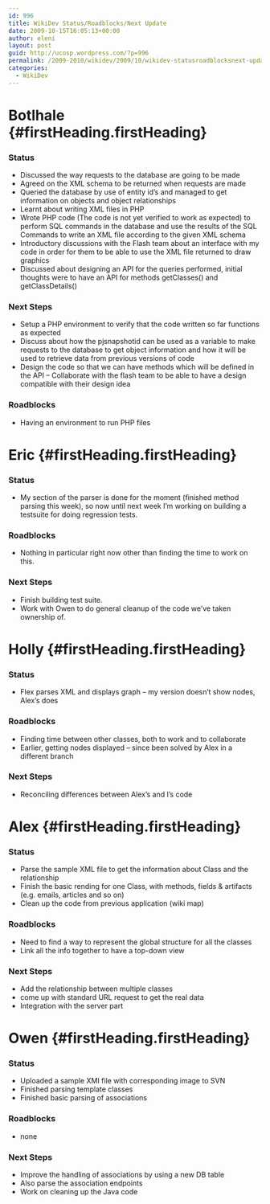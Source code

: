 ```yaml
---
id: 996
title: WikiDev Status/Roadblocks/Next Update
date: 2009-10-15T16:05:13+00:00
author: eleni
layout: post
guid: http://ucosp.wordpress.com/?p=996
permalink: /2009-2010/wikidev/2009/10/wikidev-statusroadblocksnext-update/
categories:
  - WikiDev
---
```

# Botlhale {#firstHeading.firstHeading}

<a name="Status" id="Status"></a>
  


### <span class="mw-headline">Status</span>

  * Discussed the way requests to the database are going to be made 
  * Agreed on the XML schema to be returned when requests are made 
  * Queried the database by use of entity id&#8217;s and managed to get information on objects and object relationships 
  * Learnt about writing XML files in PHP 
  * Wrote PHP code (The code is not yet verified to work as expected) to perform SQL commands in the database and use the results of the SQL Commands to write an XML file according to the given XML schema 
  * Introductory discussions with the Flash team about an interface with my code in order for them to be able to use the XML file returned to draw graphics 
  * Discussed about designing an API for the queries performed, initial thoughts were to have an API for methods getClasses() and getClassDetails() 

<a name="Next_Steps" id="Next_Steps"></a>
  


### <span class="mw-headline">Next Steps</span>

  * Setup a PHP environment to verify that the code written so far functions as expected 
  * Discuss about how the pjsnapshotid can be used as a variable to make requests to the database to get object information and how it will be used to retrieve data from previous versions of code 
  * Design the code so that we can have methods which will be defined in the API 
&#8211; Collaborate with the flash team to be able to have a design compatible with their design idea </li> </ul> 

<a name="Roadblocks" id="Roadblocks"></a>
  


### <span class="mw-headline">Roadblocks</span>

  * Having an environment to run PHP files 

<a name="top" id="top"></a>

# Eric {#firstHeading.firstHeading}

<a name="Status" id="Status"></a>
  


### <span class="mw-headline">Status</span>

  * My section of the parser is done for the moment (finished method parsing this week), so now until next week I&#8217;m working on building a testsuite for doing regression tests. 

<a name="Roadblocks" id="Roadblocks"></a>
  


### <span class="mw-headline">Roadblocks</span>

  * Nothing in particular right now other than finding the time to work on this. 

<a name="Next_Steps" id="Next_Steps"></a>
  


### <span class="mw-headline">Next Steps</span>

  * Finish building test suite. 
  * Work with Owen to do general cleanup of the code we&#8217;ve taken ownership of. 

<a name="top" id="top"></a>

# Holly {#firstHeading.firstHeading}

<a name="Status" id="Status"></a>
  


### <span class="mw-headline">Status</span>

  * Flex parses XML and displays graph &#8211; my version doesn&#8217;t show nodes, Alex&#8217;s does 

<a name="Roadblocks" id="Roadblocks"></a>
  


### <span class="mw-headline">Roadblocks</span>

  * Finding time between other classes, both to work and to collaborate 
  * Earlier, getting nodes displayed &#8211; since been solved by Alex in a different branch 

<a name="Next_Steps" id="Next_Steps"></a>
  


### <span class="mw-headline">Next Steps</span>

  * Reconciling differences between Alex&#8217;s and I&#8217;s code 

<a name="top" id="top"></a>

# Alex {#firstHeading.firstHeading}

<a name="Status" id="Status"></a>
  


###  <span class="mw-headline">Status </span>

  * Parse the sample XML file to get the information about Class and the relationship 
  * Finish the basic rending for one Class, with methods, fields & artifacts (e.g. emails, articles and so on) 
  * Clean up the code from previous application (wiki map) 

<a name="Roadblocks" id="Roadblocks"></a>
  


###  <span class="mw-headline">Roadblocks </span>

  * Need to find a way to represent the global structure for all the classes 
  * Link all the info together to have a top-down view 

<a name="Next_Steps" id="Next_Steps"></a>
  


###  <span class="mw-headline">Next Steps </span>

  * Add the relationship between multiple classes 
  * come up with standard URL request to get the real data 
  * Integration with the server part 

<a name="top" id="top"></a>

# Owen {#firstHeading.firstHeading}

<a name="Status" id="Status"></a>
  


###  <span class="mw-headline">Status </span>

  * Uploaded a sample XMI file with corresponding image to SVN 
  * Finished parsing template classes 
  * Finished basic parsing of associations 

<a name="Roadblocks" id="Roadblocks"></a>
  


###  <span class="mw-headline">Roadblocks </span>

  * none 

<a name="Next_Steps" id="Next_Steps"></a>
  


###  <span class="mw-headline">Next Steps </span>

  * Improve the handling of associations by using a new DB table 
  * Also parse the association endpoints 
  * Work on cleaning up the Java code